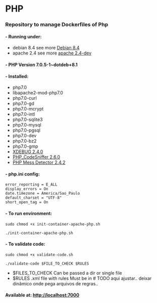 # PHP
### Repository to manage Dockerfiles of Php

#### - Running under:
* debian 8.4 see more [Debian 8.4](https://github.com/fredericomartini-docker-libraries/debian/tree/8.4)
* apache 2.4 see more [apache 2.4-dev](https://github.com/fredericomartini-docker-libraries/apache/tree/apache-2.4-dev)

#### - PHP Version 7.0.5-1~dotdeb+8.1 

#### - Installed:

 - php7.0
 - libapache2-mod-php7.0
 - php7.0-curl
 - php7.0-gd
 - php7.0-mcrypt
 - php7.0-intl
 - php7.0-sqlite3
 - php7.0-mysql
 - php7.0-pgsql
 - php7.0-dev
 - php7.0-bz2
 - php7.0-gmp
 - [XDEBUG 2.4.0](https://xdebug.org/)
 - [PHP_CodeSniffer 2.6.0](http://pear.php.net/package/PHP_CodeSniffer/redirected)
 - [PHP Mess Detector 2.4.2](https://phpmd.org/)

#### - php.ini config:

    error_reporting = E_ALL
    display_errors = On
    date.timezone = America/Sao_Paulo
    default_charset = "UTF-8"
    short_open_tag = On

#### - To run environment:

    sudo chmod +x init-container-apache-php.sh

    ./init-container-apache-php.sh

 #### - To validate code:
  
    sudo chmod +x validate-code.sh       
    
    ./validate-code $FILE_TO_CHECK $RULES

 - $FILES_TO_CHECK Can be passed a dir or single file
 - $RULES .xml file with rules Must be in # TODO aqui ajustar.. deixar dinâmico onde pega arquivos de regras.. 

#### Available at: [http://localhost:7000](http://localhost:7000)
